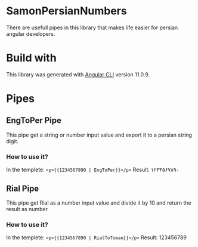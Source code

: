 # SamonPersianNumbers

There are usefull pipes in this library that makes life easier for persian angular developers.



# Build with

This library was generated with [Angular CLI](https://github.com/angular/angular-cli) version 11.0.9.

# Pipes

## EngToPer Pipe

This pipe get a string or number input value and export it to a persian string digit.

### How to use it?

In the templete: 
`<p>{{1234567890 | EngToPer}}</p>`
Result: 
۱۲۳۴۵۶۷۸۹۰

## Rial Pipe

This pipe get Rial as a number input value and divide it by 10 and return the result as number.

### How to use it?

In the templete: 
`<p>{{1234567890 | RialToToman}}</p>`
Result: 
123456789


